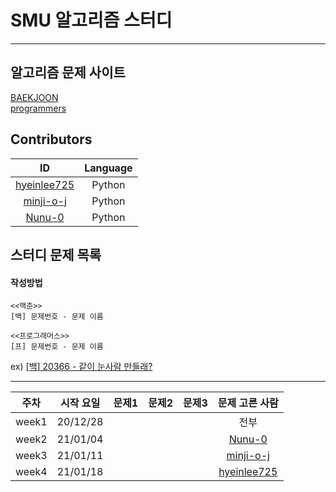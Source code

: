 # SMU 알고리즘 스터디
---

## 알고리즘 문제 사이트 
[BAEKJOON](https://www.acmicpc.net/)  
[programmers](https://programmers.co.kr/learn/challenges?tab=all_challenges)

## Contributors
ID|Language
:---:|:---:
[hyeinlee725](https://github.com/hyeinlee725)|Python
[minji-o-j](https://github.com/minji-o-j)|Python
[Nunu-0](https://github.com/Nunu-0)|Python


## 스터디 문제 목록
#### 작성방법
```
<<백준>>
[백] 문제번호 - 문제 이름

<<프로그래머스>>
[프] 문제번호 - 문제 이름
```
ex)
[[백] 20366 - 같이 눈사람 만들래?](https://www.acmicpc.net/problem/20366)

---

주차|시작 요일|문제1|문제2|문제3|문제 고른 사람
:---:|:---:|:---:|:---:|:---:|:---:
week1|20/12/28||||전부
week2|21/01/04||||[Nunu-0](https://github.com/Nunu-0)
week3|21/01/11||||[minji-o-j](https://github.com/minji-o-j)
week4|21/01/18||||[hyeinlee725](https://github.com/hyeinlee725)
